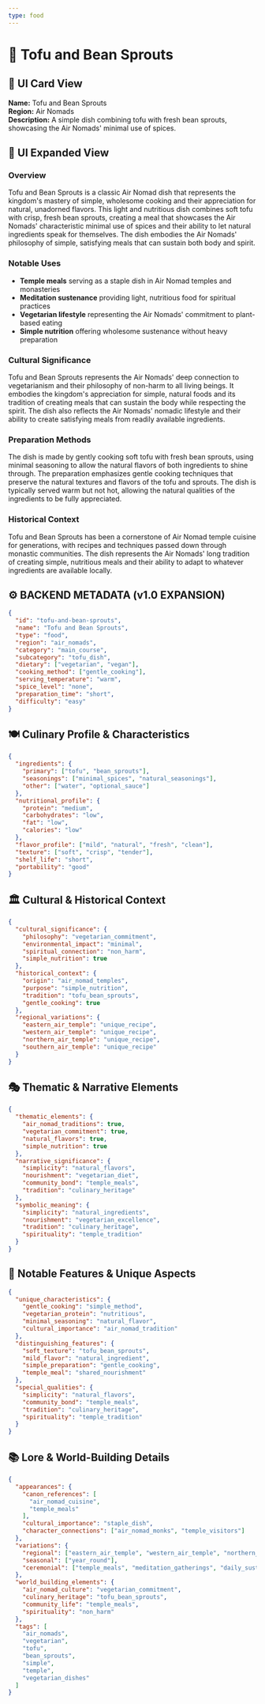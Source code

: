 ```yaml
---
type: food
---
```


# 🥢 Tofu and Bean Sprouts

## 🎴 UI Card View

**Name:** Tofu and Bean Sprouts  
**Region:** Air Nomads  
**Description:** A simple dish combining tofu with fresh bean sprouts, showcasing the Air Nomads' minimal use of spices.

## 📖 UI Expanded View

### Overview
Tofu and Bean Sprouts is a classic Air Nomad dish that represents the kingdom's mastery of simple, wholesome cooking and their appreciation for natural, unadorned flavors. This light and nutritious dish combines soft tofu with crisp, fresh bean sprouts, creating a meal that showcases the Air Nomads' characteristic minimal use of spices and their ability to let natural ingredients speak for themselves. The dish embodies the Air Nomads' philosophy of simple, satisfying meals that can sustain both body and spirit.

### Notable Uses
- **Temple meals** serving as a staple dish in Air Nomad temples and monasteries
- **Meditation sustenance** providing light, nutritious food for spiritual practices
- **Vegetarian lifestyle** representing the Air Nomads' commitment to plant-based eating
- **Simple nutrition** offering wholesome sustenance without heavy preparation

### Cultural Significance
Tofu and Bean Sprouts represents the Air Nomads' deep connection to vegetarianism and their philosophy of non-harm to all living beings. It embodies the kingdom's appreciation for simple, natural foods and its tradition of creating meals that can sustain the body while respecting the spirit. The dish also reflects the Air Nomads' nomadic lifestyle and their ability to create satisfying meals from readily available ingredients.

### Preparation Methods
The dish is made by gently cooking soft tofu with fresh bean sprouts, using minimal seasoning to allow the natural flavors of both ingredients to shine through. The preparation emphasizes gentle cooking techniques that preserve the natural textures and flavors of the tofu and sprouts. The dish is typically served warm but not hot, allowing the natural qualities of the ingredients to be fully appreciated.

### Historical Context
Tofu and Bean Sprouts has been a cornerstone of Air Nomad temple cuisine for generations, with recipes and techniques passed down through monastic communities. The dish represents the Air Nomads' long tradition of creating simple, nutritious meals and their ability to adapt to whatever ingredients are available locally.

## ⚙️ BACKEND METADATA (v1.0 EXPANSION)
```json
{
  "id": "tofu-and-bean-sprouts",
  "name": "Tofu and Bean Sprouts",
  "type": "food",
  "region": "air_nomads",
  "category": "main_course",
  "subcategory": "tofu_dish",
  "dietary": ["vegetarian", "vegan"],
  "cooking_method": ["gentle_cooking"],
  "serving_temperature": "warm",
  "spice_level": "none",
  "preparation_time": "short",
  "difficulty": "easy"
}
```

## 🍽️ Culinary Profile & Characteristics
```json
{
  "ingredients": {
    "primary": ["tofu", "bean_sprouts"],
    "seasonings": ["minimal_spices", "natural_seasonings"],
    "other": ["water", "optional_sauce"]
  },
  "nutritional_profile": {
    "protein": "medium",
    "carbohydrates": "low",
    "fat": "low",
    "calories": "low"
  },
  "flavor_profile": ["mild", "natural", "fresh", "clean"],
  "texture": ["soft", "crisp", "tender"],
  "shelf_life": "short",
  "portability": "good"
}
```

## 🏛️ Cultural & Historical Context
```json
{
  "cultural_significance": {
    "philosophy": "vegetarian_commitment",
    "environmental_impact": "minimal",
    "spiritual_connection": "non_harm",
    "simple_nutrition": true
  },
  "historical_context": {
    "origin": "air_nomad_temples",
    "purpose": "simple_nutrition",
    "tradition": "tofu_bean_sprouts",
    "gentle_cooking": true
  },
  "regional_variations": {
    "eastern_air_temple": "unique_recipe",
    "western_air_temple": "unique_recipe",
    "northern_air_temple": "unique_recipe",
    "southern_air_temple": "unique_recipe"
  }
}
```

## 🎭 Thematic & Narrative Elements
```json
{
  "thematic_elements": {
    "air_nomad_traditions": true,
    "vegetarian_commitment": true,
    "natural_flavors": true,
    "simple_nutrition": true
  },
  "narrative_significance": {
    "simplicity": "natural_flavors",
    "nourishment": "vegetarian_diet",
    "community_bond": "temple_meals",
    "tradition": "culinary_heritage"
  },
  "symbolic_meaning": {
    "simplicity": "natural_ingredients",
    "nourishment": "vegetarian_excellence",
    "tradition": "culinary_heritage",
    "spirituality": "temple_tradition"
  }
}
```

## 🌟 Notable Features & Unique Aspects
```json
{
  "unique_characteristics": {
    "gentle_cooking": "simple_method",
    "vegetarian_protein": "nutritious",
    "minimal_seasoning": "natural_flavor",
    "cultural_importance": "air_nomad_tradition"
  },
  "distinguishing_features": {
    "soft_texture": "tofu_bean_sprouts",
    "mild_flavor": "natural_ingredient",
    "simple_preparation": "gentle_cooking",
    "temple_meal": "shared_nourishment"
  },
  "special_qualities": {
    "simplicity": "natural_flavors",
    "community_bond": "temple_meals",
    "tradition": "culinary_heritage",
    "spirituality": "temple_tradition"
  }
}
```

## 📚 Lore & World-Building Details
```json
{
  "appearances": {
    "canon_references": [
      "air_nomad_cuisine",
      "temple_meals"
    ],
    "cultural_importance": "staple_dish",
    "character_connections": ["air_nomad_monks", "temple_visitors"]
  },
  "variations": {
    "regional": ["eastern_air_temple", "western_air_temple", "northern_air_temple", "southern_air_temple"],
    "seasonal": ["year_round"],
    "ceremonial": ["temple_meals", "meditation_gatherings", "daily_sustenance"]
  },
  "world_building_elements": {
    "air_nomad_culture": "vegetarian_commitment",
    "culinary_heritage": "tofu_bean_sprouts",
    "community_life": "temple_meals",
    "spirituality": "non_harm"
  },
  "tags": [
    "air_nomads",
    "vegetarian",
    "tofu",
    "bean_sprouts",
    "simple",
    "temple",
    "vegetarian_dishes"
  ]
}
```
